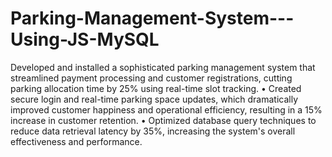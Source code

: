 # Parking-Management-System---Using-JS-MySQL

Developed and installed a sophisticated parking management system that streamlined payment processing and customer registrations, cutting parking allocation time by 25% using real-time slot tracking. • Created secure login and real-time parking space updates, which dramatically improved customer happiness and operational efficiency, resulting in a 15% increase in customer retention. • Optimized database query techniques to reduce data retrieval latency by 35%, increasing the system's overall effectiveness and performance.
